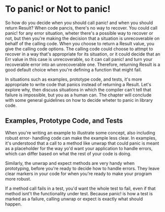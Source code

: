 # To panic! or Not to panic!

So how do you decide when you should call panic! and when you should return Result?
When code pancis, there's no way to recover. You could call panic! for any error
situation, wheter there's a possible way to recover or not, but then you're making
the decision that a situation is unrecoverable on behalf of the calling code. When
you choose to return a Result value, you give the calling code options. The calling
code could choose to attmpt to recover in a way that's appropriate for its situation,
or it could decide that an Err value in this case is unrecoverable, so it can call panic!
and turn your recoverable error into an unrecoverable  one. Therefore, returning
Result is a good default choice when you're defining a function that might fail.

In situations such as examples, prototype code, and tests, it's more appropriate to
write code that panics instead of returning a Result. Let's explore why, then discuss
situations in which the compiler can't tell that failure is impossible, but you as a human
can. The chapter will conclude with some general guidelines on how to decide wheter
to panic in library code.

## Examples, Prototype Code, and Tests

When you're writing an example to illustrate some concept, also including robust error-
handling code can make the example less clear. In examples, it's understood that a call
to a method like unwrap that could panic is meant as a placeholder for the way yo'd want
your application to handle errors, which can differ based on what the rest of your
code is doing.

Similarly, the unwrap and expect methods are very handy when prototyping, before you're
ready to decide how to handle errors. They leave clear markers in your code for when you're
ready to make your program more robust.

If a method call fails in a test, you'd want the whole test to fail, even if that method
isnt't the functionality under test. Because panic! is how a test is marked as a failure,
calling unwrap or expect is exactly what should happen.
